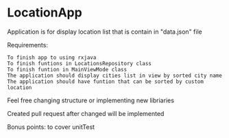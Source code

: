 # LocationApp

Application is for display location list that is contain in "data.json" file

Requirements: 
    
    To finish app to using rxjava
    To finish funtions in LocationsRepository class
    To finish funtion in MainViewMode class
    The application should display cities list in view by sorted city name
    The application should have funtion that can be sorted by custom location
    
Feel free changing structure or implementing new libriaries

Created pull request after changed will be implemented

Bonus points: to cover unitTest
